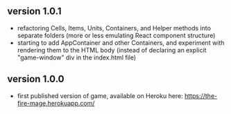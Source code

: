 ## version 1.0.1
* refactoring Cells, Items, Units, Containers, and Helper methods into separate folders (more or less emulating React component structure)
* starting to add AppContainer and other Containers, and experiment with rendering them to the HTML body (instead of declaring an explicit "game-window" div in the index.html file)

## version 1.0.0
* first published version of game, available on Heroku here: https://the-fire-mage.herokuapp.com/